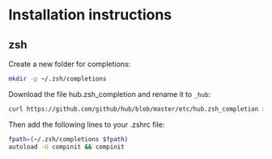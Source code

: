 # Installation instructions

## zsh

Create a new folder for completions:

```sh
mkdir -p ~/.zsh/completions
```

Download the file hub.zsh_completion and rename it to `_hub`:

```sh
curl https://github.com/github/hub/blob/master/etc/hub.zsh_completion >  ~/.zsh/completions/_hub
```

Then add the following lines to your .zshrc file:

```sh
fpath=(~/.zsh/completions $fpath) 
autoload -U compinit && compinit
```